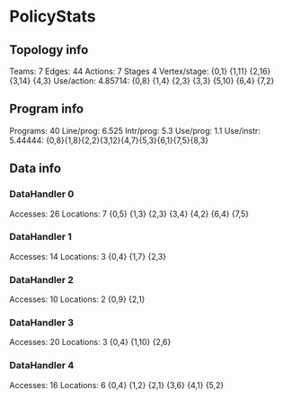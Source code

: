 # PolicyStats
## Topology info
Teams:		7
Edges:		44
Actions:	7
Stages		4
Vertex/stage:	{0,1} {1,11} {2,16} {3,14} {4,3} 
Use/action:	4.85714: {0,8} {1,4} {2,3} {3,3} {5,10} {6,4} {7,2} 

## Program info
Programs:	40
Line/prog:	6.525
Intr/prog:	5.3
Use/prog:	1.1
Use/instr:	5.44444: {0,8}{1,8}{2,2}{3,12}{4,7}{5,3}{6,1}{7,5}{8,3}

## Data info

### DataHandler 0
Accesses:	26
Locations:	7
{0,5} {1,3} {2,3} {3,4} {4,2} {6,4} {7,5} 

### DataHandler 1
Accesses:	14
Locations:	3
{0,4} {1,7} {2,3} 

### DataHandler 2
Accesses:	10
Locations:	2
{0,9} {2,1} 

### DataHandler 3
Accesses:	20
Locations:	3
{0,4} {1,10} {2,6} 

### DataHandler 4
Accesses:	16
Locations:	6
{0,4} {1,2} {2,1} {3,6} {4,1} {5,2} 